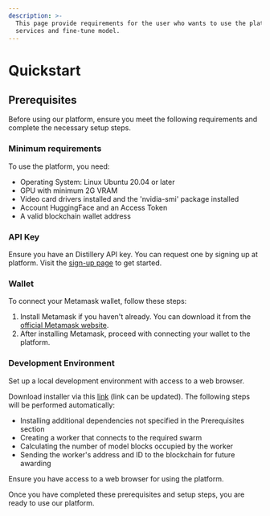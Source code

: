 ```yaml
---
description: >-
  This page provide requirements for the user who wants to use the platform’s
  services and fine-tune model.
---
```


# Quickstart

## Prerequisites

Before using our platform, ensure you meet the following requirements and complete the necessary setup steps.

### Minimum requirements

To use the platform, you need:

* Operating System: Linux Ubuntu 20.04 or later
* GPU with minimum 2G VRAM&#x20;
* Video card drivers installed and the 'nvidia-smi' package installed
* Account HuggingFace and an Access Token
* A valid blockchain wallet address

### **API Key**

Ensure you have an Distillery API key. You can request one by signing up at platform. Visit the [sign-up page](https://console.gintonic.ai/) to get started.

### Wallet

To connect your Metamask wallet, follow these steps:

1. Install Metamask if you haven't already. You can download it from the [official Metamask website](https://chat.mistral.ai/chat/link-to-metamask).
2. After installing Metamask, proceed with connecting your wallet to the platform.

### **Development Environment**

Set up a local development environment with access to a web browser.&#x20;

Download installer via this [link](https://thinkchain-backend.sfxdx.com/distillery-download) (link can be updated). The following steps will be performed automatically:

* Installing additional dependencies not specified in the Prerequisites section
* Creating a worker that connects to the required swarm
* Calculating the number of model blocks occupied by the worker
* Sending the worker's address and ID to the blockchain for future awarding

Ensure you have access to a web browser for using the platform.

Once you have completed these prerequisites and setup steps, you are ready to use our platform.

